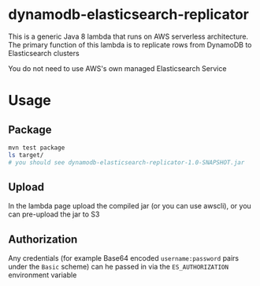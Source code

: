 # dynamodb-elasticsearch-replicator
This is a generic Java 8 lambda that runs on AWS serverless architecture. The primary
function of this lambda is to replicate rows from DynamoDB to Elasticsearch clusters

You do not need to use AWS's own managed Elasticsearch Service

# Usage
## Package
```bash
mvn test package
ls target/
# you should see dynamodb-elasticsearch-replicator-1.0-SNAPSHOT.jar
```

## Upload
In the lambda page upload the compiled jar (or you can use awscli), or you can pre-upload
the jar to S3

## Authorization
Any credentials (for example Base64 encoded `username:password` pairs under the `Basic` scheme) can he
passed in via the `ES_AUTHORIZATION` environment variable
 